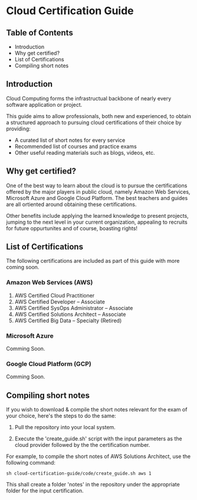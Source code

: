 # Cloud Certification Guide

## Table of Contents
- Introduction
- Why get certified?
- List of Certifications
- Compiling short notes

## Introduction

Cloud Computing forms the infrastructual backbone of nearly every software application or project. 

This guide aims to allow professionals, both new and experienced, to obtain a structured approach to pursuing cloud certifications of their choice by providing:

- A curated list of short notes for every service
- Recommended list of courses and practice exams
- Other useful reading materials such as blogs, videos, etc.

## Why get certified?

One of the best way to learn about the cloud is to pursue the certifications offered by the major players in public cloud, namely Amazon Web Services, Microsoft Azure and Google Cloud Platform. The best teachers and guides are all ortiented around obtaining these certifications.

Other benefits include applying the learned knowledge to present projects, jumping to the next level in your current organization, appealing to recruits for future oppurtunites and of course, boasting rights!

## List of Certifications

The following certifications are included as part of this guide with more coming soon.

### Amazon Web Services (AWS)

01. AWS Certified Cloud Practitioner
02. AWS Certified Developer – Associate
03. AWS Certified SysOps Administrator – Associate
04. AWS Certified Solutions Architect – Associate
05. AWS Certified Big Data – Specialty (Retired)

### Microsoft Azure

Comming Soon.

### Google Cloud Platform (GCP)

Comming Soon.

## Compiling short notes

If you wish to download & compile the short notes relevant for the exam of your choice, here's the steps to do the same:

1. Pull the repository into your local system.

2. Execute the 'create_guide.sh' script with the input parameters as the cloud provider followed by the the certification number.

For example, to compile the short notes of AWS Solutions Architect, use the following command:

```
sh cloud-certification-guide/code/create_guide.sh aws 1
```

This shall create a folder 'notes' in the repository under the appropriate folder for the input certification.

